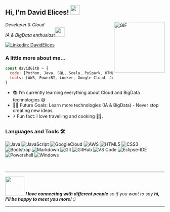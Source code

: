 <h2> Hi, I'm David Elices! <img width="30px" src="https://media.tenor.com/images/3b388fe03da271d2674faf85eb7c3fcd/tenor.gif" /></h2>
<img align="right" alt="GIF" height="160px" src="https://media.giphy.com/media/du3J3cXyzhj75IOgvA/giphy.gif" />
<p><em>Developer & Cloud</br>IA & BigData enthusiast<img src="https://media.giphy.com/media/WUlplcMpOCEmTGBtBW/giphy.gif" width="30"> 
</em></p>

[![Linkedin: DavidElices](https://img.shields.io/badge/-DavidElices-blue?style=flat-square&logo=Linkedin&logoColor=white&link=https://www.linkedin.com/in/david-elices-reolid-984a3720b/)](https://www.linkedin.com/in/david-elices-reolid-984a3720b/)


### A little more about me...  

```javascript
const davidGitD = {
  code: [Python, Java, SQL, Scala, PySpark, HTML, CSS, JavaFX],
  tools: [AWS, PowerBI, Looker, Google Cloud, Jupyter Notebooks]
}
```
- 📚 I’m currently learning everything about Cloud and BigData technologies 😅
- 💪🏼 Future Goals: Learn more technologies (IA & BigData) - Never stop creating new ideas.
- ⚡ Fun fact: I love travelling and cooking 👨‍🍳.




### Languages and Tools 🛠 

![Java](http://img.shields.io/badge/-Java-5B4638?style=flat-square&logo=java&logoColor=ffffff)
![JavaScript](https://img.shields.io/badge/-JavaScript-%23F7DF1C?style=flat-square&logo=javascript&logoColor=000000&labelColor=%23F7DF1C&color=%23FFCE5A)
![GoogleCloud](https://img.shields.io/badge/-GoogleCloud-%23F05032?style=flat-square&logo=GoogleCloud&logoColor=%23ffffff)
![AWS](http://img.shields.io/badge/-AWS-0078D6?style=flat-square&logo=AWS&logoColor=ffffff)
![HTML5](https://img.shields.io/badge/-HTML5-%23E44D27?style=flat-square&logo=html5&logoColor=ffffff)
![CSS3](https://img.shields.io/badge/-CSS3-%231572B6?style=flat-square&logo=css3)
![Bootstrap](https://img.shields.io/badge/-Bootstrap-563D7C?style=flat-square&logo=Bootstrap)
![Markdown](https://img.shields.io/badge/-Markdown-000000?style=flat-square&logo=markdown)
![Git](https://img.shields.io/badge/-Git-%23F05032?style=flat-square&logo=git&logoColor=%23ffffff)
![GitHub](https://img.shields.io/badge/-GitHub-181717?style=flat-square&logo=github)
![VS Code](http://img.shields.io/badge/-VS%20Code-007ACC?style=flat-square&logo=visual-studio-code&logoColor=ffffff)
![Eclipse-IDE](http://img.shields.io/badge/-Eclipse-2C2255?style=flat-square&logo=eclipse&logoColor=ffffff)
![Powershell](http://img.shields.io/badge/-Powershell-5391FE?style=flat-square&logo=powershell&logoColor=ffffff)
![Windows](http://img.shields.io/badge/-Windows-0078D6?style=flat-square&logo=windows&logoColor=ffffff)

<br/>

---  
<img src="https://media.giphy.com/media/LnQjpWaON8nhr21vNW/giphy.gif" width="60"> <em><b>I love connecting with different people</b> so if you want to say <b>hi, I'll be happy to meet you more!</b> :)</em>

---

